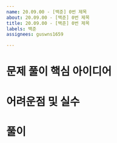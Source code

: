 ```yaml
---
name: 20.09.00 - [백준] 0번 제목
about: 20.09.00 - [백준] 0번 제목
title: 20.09.00 - [백준] 0번 제목
labels: 백준
assignees: guswns1659

---
```


# 문제 풀이 핵심 아이디어

# 어려운점 및 실수

# 풀이

```java

```
